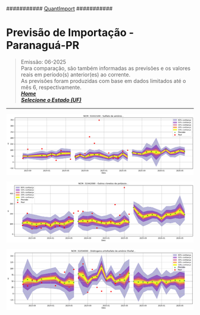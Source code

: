  ########### [QuantImport](https://quantimportbrazil.github.io/Sobre/) ###########  

# Previsão de Importação - Paranaguá-PR  

> Emissão: 06-2025  
> Para comparação, são também informadas as previsões e os valores reais em período(s) anterior(es) ao corrente.  
> As previsões foram produzidas com base em dados limitados até o mês 6, respectivamente.  
***[Home](https://quantimportbrazil.github.io/Sobre/)***   
***[Selecione o Estado (UF)](https://quantimportbrazil.github.io/Unidades_Federativas/)***  
---


![Gráfico de Previsão](31022100.png)

![Gráfico de Previsão](31042090.png)

![Gráfico de Previsão](31054000.png)